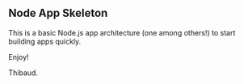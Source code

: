 Node App Skeleton
-----------------

This is a basic Node.js app architecture (one among others!) to start building apps quickly.

Enjoy!

Thibaud.